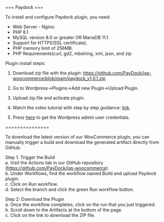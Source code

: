 === Paydock ===

To install and configure Paydock plugin, you need:

* Web Server - Nginx:
* PHP 8.1
* MySQL version 8.0 or greater OR MariaDB 11.1 
* Support for HTTPS(SSL certificate).
* PHP memory limit of 256MB.
* PHP Requirements(curl, gd2, mbstring, xml, json, and zip


Plugin install steps:

1. Download zip file with the plugin: 
https://github.com/PayDock/jsp-woocommerce/blob/main/paydock_v1.0.1.zip

2. Go to Wordpress->Plugins->Add new Plugin->Upload Plugin.

3. Upload zip.file and activate plugin.

4. Watch the video tutorial with step by step guidance: [link](https://www.loom.com/share/e3baad357d4444c6967ef4b96377784b?sid=4f21b0af-43f2-4081-9ce7-76bf946fa535).

5. Press [here](https://jetsoftpro.atlassian.net/wiki/spaces/Paydoc/pages/2607448306/Installing+plugin+the+first+time) to get the Wordpress admin user credentials.

===============

To download the latest version of our WooCommerce plugin, you can manually trigger a build and download the generated artifact directly from GitHub:

Step 1: Trigger the Build  
a. Visit the Actions tab in our GitHub repository (https://github.com/PayDock/jsp-woocommerce).  
b. Under Workflows, find the workflow named Build and upload Paydock plugin.  
c. Click on Run workflow.  
d. Select the branch and click the green Run workflow button.  

Step 2: Download the Plugin  
a. Once the workflow completes, click on the run that you just triggered.  
b. Scroll down to the Artifacts at the bottom of the page.  
c. Click on the link to download the ZIP file.  

